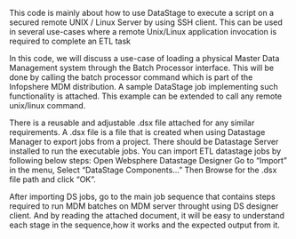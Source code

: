 This code is mainly about how to use DataStage to execute a script on a secured remote UNIX / Linux Server by using SSH client. 
This can be used in several use-cases where a remote Unix/Linux application invocation is required to complete an ETL task

In this code, we will discuss a use-case of loading a physical Master Data Management system through the Batch Processor interface.
 This will be done by calling the batch processor command which is part of the Infopshere MDM distribution. A sample DataStage job implementing such functionality is attached. 
This example can be extended to call any remote unix/linux command.


There is a reusable and adjustable .dsx file attached for any similar requirements.
A .dsx file is a file that is created when using Datastage Manager to export jobs from a project.
There should be Datastage Server installed to run the executable jobs. 
You can import ETL datastage jobs by following below steps:
	Open Websphere Datastage Designer 
	Go to “Import” in the menu, Select “DataStage Components…”
	Then Browse for the .dsx file path and click “OK”.
  
After importing DS jobs, go to the main job sequence that contains steps required to run MDM batches on MDM server throught using DS designer client. And by reading the attached document, it will be easy to understand each stage in the sequence,how it works and the expected output from it.
